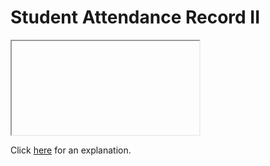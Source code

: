# Student Attendance Record II 

<iframe></iframe>

Click [here](Explanation.md) for an explanation.

